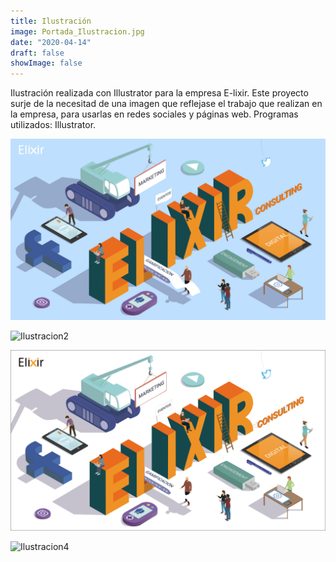 ```yaml
---
title: Ilustración
image: Portada_Ilustracion.jpg
date: "2020-04-14"
draft: false
showImage: false
---
```


Ilustración realizada con Illustrator para la empresa E-lixir. Este proyecto surje de la necesitad de una imagen que reflejase el trabajo que realizan en la empresa, para usarlas en redes sociales y páginas web. Programas utilizados: Illustrator.

![Ilustracion1](/images/Ilustracion1.jpg "Ilustracion1")

![Ilustracion2](/images/Ilustracion2.jp "Ilustracion2")

![Ilustracion3](/images/Ilustracion3.jpg "Ilustracion3")

![Ilustracion4](/images/Ilustracion4.jp "Ilustracion4")
